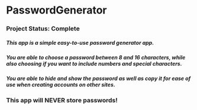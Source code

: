 # PasswordGenerator
### Project Status: Complete

##### This app is a simple easy-to-use password generator app. 
##### You are able to choose a password between 8 and 16 characters, while also choosing if you want to include numbers and special characters.
##### You are able to hide and show the password as well as copy it for ease of use when creating accounts on other sites. 

### This app will **NEVER** store passwords!
